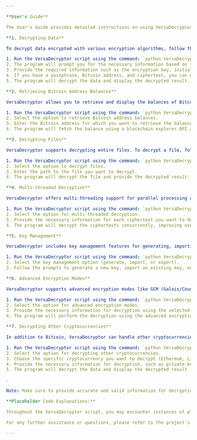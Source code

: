 ```yaml
---

**User's Guide**

The User's Guide provides detailed instructions on using VersaDecryptor to decrypt data and retrieve Bitcoin address balances.

**1. Decrypting Data**

To decrypt data encrypted with various encryption algorithms, follow these steps:

1. Run the VersaDecryptor script using the command: `python VersaDecryptor.py`.
2. The program will prompt you for the necessary information based on the encryption algorithm and scenario.
3. Provide the required information such as the encryption key, initialization vector (IV), and ciphertext.
4. If you have a passphrase, Bitcoin address, and ciphertext, you can enter them to derive the private key and IV for decryption.
5. The program will decrypt the data and display the decrypted result.

**2. Retrieving Bitcoin Address Balances**

VersaDecryptor allows you to retrieve and display the balances of Bitcoin addresses. Here's how to do it:

1. Run the VersaDecryptor script using the command: `python VersaDecryptor.py`.
2. Select the option to retrieve Bitcoin address balances.
3. Enter the Bitcoin address for which you want to retrieve the balance.
4. The program will fetch the balance using a blockchain explorer API and display the result.

**3. Decrypting Files**

VersaDecryptor supports decrypting entire files. To decrypt a file, follow these steps:

1. Run the VersaDecryptor script using the command: `python VersaDecryptor.py`.
2. Select the option to decrypt files.
3. Enter the path to the file you want to decrypt.
4. The program will decrypt the file and provide the decrypted result.

**4. Multi-threaded Decryption**

VersaDecryptor offers multi-threading support for parallel processing of multiple decryption tasks. To decrypt multiple ciphertexts simultaneously, follow these steps:

1. Run the VersaDecryptor script using the command: `python VersaDecryptor.py`.
2. Select the option for multi-threaded decryption.
3. Provide the necessary information for each ciphertext you want to decrypt.
4. The program will decrypt the ciphertexts concurrently, improving overall performance.

**5. Key Management**

VersaDecryptor includes key management features for generating, importing, and exporting keys. Here's how to use these features:

1. Run the VersaDecryptor script using the command: `python VersaDecryptor.py`.
2. Select the key management option (generate, import, or export).
3. Follow the prompts to generate a new key, import an existing key, or export a key to a file.

**6. Advanced Encryption Modes**

VersaDecryptor supports advanced encryption modes like GCM (Galois/Counter Mode) and CTR (Counter) mode. To use these modes, follow these steps:

1. Run the VersaDecryptor script using the command: `python VersaDecryptor.py`.
2. Select the option for advanced encryption modes.
3. Provide the necessary information for decryption using the selected mode.
4. The program will perform the decryption using the advanced encryption mode.

**7. Decrypting Other Cryptocurrencies**

In addition to Bitcoin, VersaDecryptor can handle other cryptocurrencies like Ethereum, Litecoin, and Ripple. To decrypt data related to these cryptocurrencies, follow these steps:

1. Run the VersaDecryptor script using the command: `python VersaDecryptor.py`.
2. Select the option for decrypting other cryptocurrencies.
3. Choose the specific cryptocurrency you want to decrypt (Ethereum, Litecoin, or Ripple).
4. Provide the necessary information for decryption, such as private keys or ciphertexts.
5. The program will decrypt the data and display the decrypted result

.

Note: Make sure to provide accurate and valid information for decryption, as incorrect or invalid inputs may lead to incorrect results or errors.

**Placeholder Code Explanations:**

Throughout the VersaDecryptor script, you may encounter instances of placeholder code. These sections are marked with comments and are intended to be replaced with your custom implementation based on your specific requirements. Make sure to review these sections and replace the placeholder code with your desired functionality.

For any further assistance or questions, please refer to the project's documentation or consult the README file on the project's GitHub repository.

---
```

